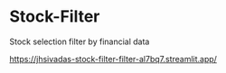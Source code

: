 # Stock-Filter
Stock selection filter by financial data

https://jhsivadas-stock-filter-filter-al7bq7.streamlit.app/
